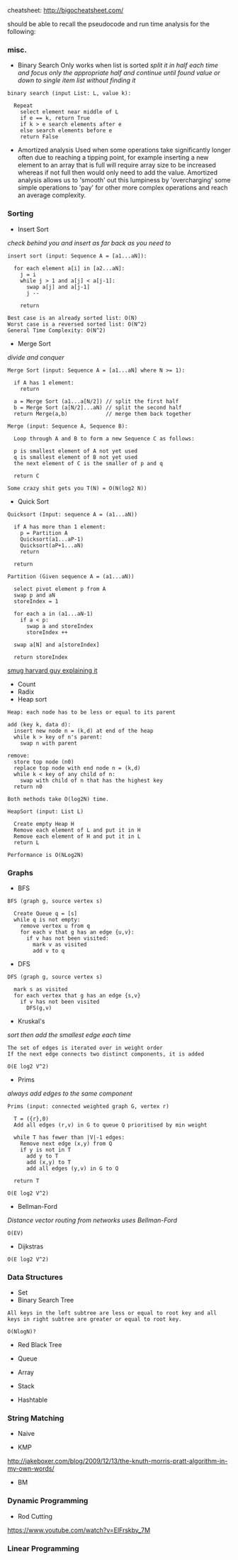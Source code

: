 cheatsheet: http://bigocheatsheet.com/

should be able to recall the pseudocode and run time analysis for the following:

### misc.

- Binary Search
Only works when list is sorted
*split it in half each time and focus only the appropriate half and continue until found value or down to single item list without finding it*

```
binary search (input List: L, value k):

  Repeat
    select element near middle of L
    if e == k, return True
    if k > e search elements after e
    else search elements before e
    return False
```

- Amortized analysis
Used when some operations take significantly longer often due to reaching a tipping point, for example inserting a new element to an array that is full will require array size to be increased whereas if not full then would only need to add the value. Amortized analysis allows us to 'smooth' out this lumpiness by 'overcharging' some simple operations to 'pay' for other more complex operations and reach an average complexity. 

### Sorting

- Insert Sort

*check behind you and insert as far back as you need to*

```
insert sort (input: Sequence A = [a1...aN]):

  for each element a[i] in [a2...aN]:
    j = i
    while j > 1 and a[j] < a[j-1]:
      swap a[j] and a[j-1]
      j --
      
    return
```

```
Best case is an already sorted list: O(N)
Worst case is a reversed sorted list: O(N^2)
General Time Complexity: O(N^2)
```

- Merge Sort

*divide and conquer*

```
Merge Sort (input: Sequence A = [a1...aN] where N >= 1):

  if A has 1 element:
    return
    
  a = Merge Sort (a1...a[N/2]) // split the first half
  b = Merge Sort (a[N/2]...aN) // split the second half
  return Merge(a,b)            // merge them back together

Merge (input: Sequence A, Sequence B):

  Loop through A and B to form a new Sequence C as follows:
  
  p is smallest element of A not yet used
  q is smallest element of B not yet used
  the next element of C is the smaller of p and q
  
  return C
```

```
Some crazy shit gets you T(N) = O(N(log2 N))
```

- Quick Sort

```
Quicksort (Input: sequence A = (a1...aN))

  if A has more than 1 element:
    p = Partition A
    Quicksort(a1...aP-1)
    Quicksort(aP+1...aN)
    return
  
  return

Partition (Given sequence A = (a1...aN))

  select pivot element p from A
  swap p and aN
  storeIndex = 1
  
  for each a in (a1...aN-1)
    if a < p:
      swap a and storeIndex
      storeIndex ++
  
  swap a[N] and a[storeIndex]
  
  return storeIndex
```

[smug harvard guy explaining it](https://www.youtube.com/watch?v=aQiWF4E8flQ)

- Count
- Radix
- Heap sort

```
Heap: each node has to be less or equal to its parent

add (key k, data d):
  insert new node n = (k,d) at end of the heap
  while k > key of n's parent:
    swap n with parent

remove:
  store top node (n0)
  replace top node with end node n = (k,d)
  while k < key of any child of n:
    swap with child of n that has the highest key
  return n0

Both methods take O(log2N) time.
```

```
HeapSort (input: List L)

  Create empty Heap H
  Remove each element of L and put it in H
  Remove each element of H and put it in L
  return L
```

```
Performance is O(NLog2N)
```
### Graphs

- BFS

```
BFS (graph g, source vertex s)

  Create Queue q = [s]
  while q is not empty:
    remove vertex u from q
    for each v that g has an edge {u,v}:
      if v has not been visited:
        mark v as visited
        add v to q
```

- DFS

```
DFS (graph g, source vertex s)
  
  mark s as visited
  for each vertex that g has an edge {s,v}
    if v has not been visited
      DFS(g,v)
```

- Kruskal's

*sort then add the smallest edge each time*

```
The set of edges is iterated over in weight order
If the next edge connects two distinct components, it is added
```

```
O(E log2 V^2)
```
- Prims

*always add edges to the same component*

```
Prims (input: connected weighted graph G, vertex r)

  T = ({r},0)
  Add all edges (r,v) in G to queue Q prioritised by min weight
  
  while T has fewer than |V|-1 edges:
    Remove next edge (x,y) from Q
    if y is not in T
      add y to T
      add (x,y) to T
      add all edges (y,v) in G to Q
  
  return T
```
```
O(E log2 V^2)
```

- Bellman-Ford

*Distance vector routing from networks uses Bellman-Ford*

```
O(EV)
```

- Dijkstras

```
O(E log2 V^2)
```



### Data Structures

- Set
- Binary Search Tree

```
All keys in the left subtree are less or equal to root key and all keys in right subtree are greater or equal to root key.
```

```
O(NlogN)?
```

- Red Black Tree



- Queue
- Array
- Stack

- Hashtable


### String Matching 

- Naive

- KMP

http://jakeboxer.com/blog/2009/12/13/the-knuth-morris-pratt-algorithm-in-my-own-words/

- BM 


### Dynamic Programming

- Rod Cutting

https://www.youtube.com/watch?v=ElFrskby_7M

### Linear Programming
